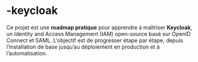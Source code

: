 # -keycloak
Ce projet est une **roadmap pratique** pour apprendre à maîtriser **Keycloak**, un Identity and Access Management (IAM) open-source basé sur OpenID Connect et SAML.   L’objectif est de progresser étape par étape, depuis l’installation de base jusqu’au déploiement en production et à l’automatisation.
